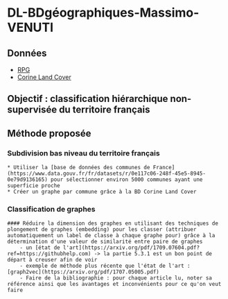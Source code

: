 # DL-BDgéographiques-Massimo-VENUTI

## Données
* [RPG](https://geoservices.ign.fr/rpg#telechargement)
* [Corine Land Cover](https://land.copernicus.eu/pan-european/corine-land-cover)

## Objectif : classification hiérarchique non-supervisée du territoire français

## Méthode proposée
### Subdivision bas niveau du territoire français
    * Utiliser la [base de données des communes de France](https://www.data.gouv.fr/fr/datasets/r/0e117c06-248f-45e5-8945-0e79d9136165) pour sélectionner environ 5000 communes ayant une superficie proche
    * Créer un graphe par commune grâce à la BD Corine Land Cover

### Classification de graphes
    #### Réduire la dimension des graphes en utilisant des techniques de plongement de graphes (embedding) pour les classer (attribuer automatiquement un label de classe à chaque graphe pour) grâce à la détermination d'une valeur de similarité entre paire de graphes
        - un [état de l'art](https://arxiv.org/pdf/1709.07604.pdf?ref=https://githubhelp.com) -> la partie 5.3.1 est un bon point de départ à creuser afin de voir 
        - exemple de méthode plus récente que l'état de l'art : [graph2vec](https://arxiv.org/pdf/1707.05005.pdf)
        - Faire de la bibliographie : pour chaque article lu, noter sa référence ainsi que les avantages et inconvénients pour ce qu'on veut faire
    
